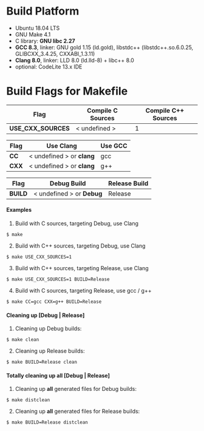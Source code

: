 # Build Platform
- Ubuntu 18.04 LTS
- GNU Make 4.1
- C library: **GNU libc 2.27**
- **GCC 8.3**, linker: GNU gold 1.15 (ld.gold), libstdc++ (libstdc++.so.6.0.25, GLIBCXX_3.4.25, CXXABI_1.3.11)
- **Clang 8.0**, linker: LLD 8.0  (ld.lld-8) + libc++ 8.0
- optional: CodeLite 13.x IDE

# Build Flags for Makefile

Flag |Compile C Sources | Compile C++ Sources   
----|----|----
**USE_CXX_SOURCES**  |  < undefined >  |  1  


Flag |Use Clang | Use GCC   
----|----|----
**CC**  |  < undefined > or **clang** |  gcc  
**CXX**  |  < undefined > or **clang** |  g++ 

Flag | Debug Build | Release Build    
----|----|----
**BUILD**  |  < undefined > or **Debug** |  Release  

#### Examples
1. Build with C sources, targeting Debug, use Clang
```Shell Session
$ make
```

2. Build with C++ sources, targeting Debug, use Clang
```Shell Session
$ make USE_CXX_SOURCES=1
```

3. Build with C++ sources, targeting Release, use Clang
```Shell Session
$ make USE_CXX_SOURCES=1 BUILD=Release
```

4. Build with C sources, targeting Release, use gcc / g++
```Shell Session
$ make CC=gcc CXX=g++ BUILD=Release
```
#### Cleaning up [Debug | Release]
1. Cleaning up Debug builds:
```Shell Session
$ make clean
```

2. Cleaning up Release builds:
```Shell Session
$ make BUILD=Release clean
```
#### Totally cleaning up all [Debug | Release]
1. Cleaning up **all** generated files for Debug builds:
```Shell Session
$ make distclean
```

2. Cleaning up **all** generated files for Release builds:
```Shell Session
$ make BUILD=Release distclean
```
